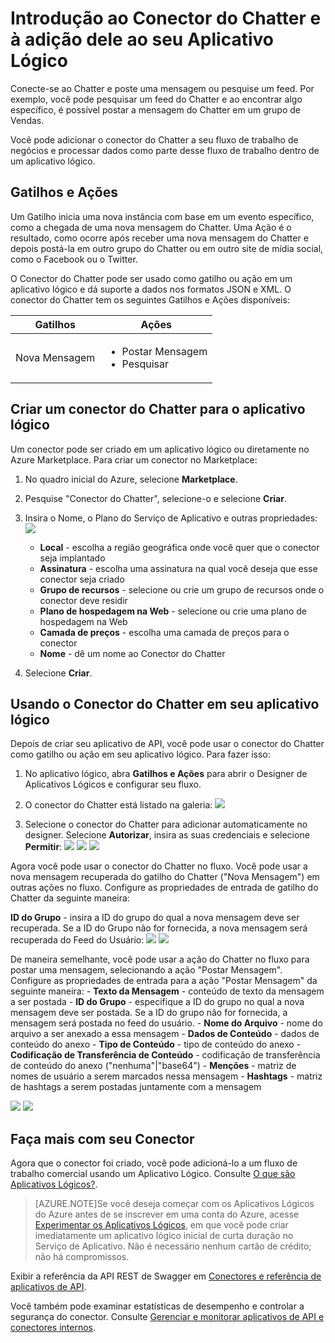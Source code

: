 <properties
   pageTitle="Usando o Conector do Chatter em Aplicativos Lógicos | Serviço de Aplicativo do Microsoft Azure"
   description="Como criar e configurar o Conector do Chatter ou o aplicativo de API e usá-lo em um aplicativo lógico no Serviço de Aplicativo do Azure"
   services="app-service\logic"
   documentationCenter=".net,nodejs,java"
   authors="anuragdalmia"
   manager="dwrede"
   editor=""/>

<tags
   ms.service="app-service-logic"
   ms.devlang="multiple"
   ms.topic="article"
   ms.tgt_pltfrm="na"
   ms.workload="integration"
   ms.date="08/23/2015"
   ms.author="sameerch"/>


# Introdução ao Conector do Chatter e à adição dele ao seu Aplicativo Lógico 
Conecte-se ao Chatter e poste uma mensagem ou pesquise um feed. Por exemplo, você pode pesquisar um feed do Chatter e ao encontrar algo específico, é possível postar a mensagem do Chatter em um grupo de Vendas.

Você pode adicionar o conector do Chatter a seu fluxo de trabalho de negócios e processar dados como parte desse fluxo de trabalho dentro de um aplicativo lógico.

## Gatilhos e Ações

Um Gatilho inicia uma nova instância com base em um evento específico, como a chegada de uma nova mensagem do Chatter. Uma Ação é o resultado, como ocorre após receber uma nova mensagem do Chatter e depois postá-la em outro grupo do Chatter ou em outro site de mídia social, como o Facebook ou o Twitter.

O Conector do Chatter pode ser usado como gatilho ou ação em um aplicativo lógico e dá suporte a dados nos formatos JSON e XML. O conector do Chatter tem os seguintes Gatilhos e Ações disponíveis:

Gatilhos | Ações
--- | ---
Nova Mensagem | <ul><li>Postar Mensagem</li><li>Pesquisar</li></ul>


## Criar um conector do Chatter para o aplicativo lógico
Um conector pode ser criado em um aplicativo lógico ou diretamente no Azure Marketplace. Para criar um conector no Marketplace:

1. No quadro inicial do Azure, selecione **Marketplace**.
2. Pesquise "Conector do Chatter", selecione-o e selecione **Criar**.
3. Insira o Nome, o Plano do Serviço de Aplicativo e outras propriedades: 
	![][1]  
	- **Local** - escolha a região geográfica onde você quer que o conector seja implantado
	- **Assinatura** - escolha uma assinatura na qual você deseja que esse conector seja criado
	- **Grupo de recursos** - selecione ou crie um grupo de recursos onde o conector deve residir
	- **Plano de hospedagem na Web** - selecione ou crie uma plano de hospedagem na Web
	- **Camada de preços** - escolha uma camada de preços para o conector
	- **Nome** - dê um nome ao Conector do Chatter

4. Selecione **Criar**.


## Usando o Conector do Chatter em seu aplicativo lógico
Depois de criar seu aplicativo de API, você pode usar o conector do Chatter como gatilho ou ação em seu aplicativo lógico. Para fazer isso:

1. No aplicativo lógico, abra **Gatilhos e Ações** para abrir o Designer de Aplicativos Lógicos e configurar seu fluxo.

2. O conector do Chatter está listado na galeria: 
	![][4]
3. Selecione o conector do Chatter para adicionar automaticamente no designer. Selecione **Autorizar**, insira as suas credenciais e selecione **Permitir**: 
	![][5] 
	![][6] 
	![][7]

Agora você pode usar o conector do Chatter no fluxo. Você pode usar a nova mensagem recuperada do gatilho do Chatter ("Nova Mensagem") em outras ações no fluxo. Configure as propriedades de entrada de gatilho do Chatter da seguinte maneira:

**ID do Grupo** - insira a ID do grupo do qual a nova mensagem deve ser recuperada. Se a ID do Grupo não for fornecida, a nova mensagem será recuperada do Feed do Usuário: 
	![][8] 
	![][9]


De maneira semelhante, você pode usar a ação do Chatter no fluxo para postar uma mensagem, selecionando a ação "Postar Mensagem". Configure as propriedades de entrada para a ação "Postar Mensagem" da seguinte maneira:
	- **Texto da Mensagem** - conteúdo de texto da mensagem a ser postada
	- **ID do Grupo** - especifique a ID do grupo no qual a nova mensagem deve ser postada. Se a ID do grupo não for fornecida, a mensagem será postada no feed do usuário.
	- 	**Nome do Arquivo** - nome do arquivo a ser anexado a essa mensagem
	- 	**Dados de Conteúdo** - dados de conteúdo do anexo
	- 	**Tipo de Conteúdo** - tipo de conteúdo do anexo
	- 	**Codificação de Transferência de Conteúdo** - codificação de transferência de conteúdo do anexo ("nenhuma"|"base64")
	- 	**Menções** - matriz de nomes de usuário a serem marcados nessa mensagem
	- 	**Hashtags** - matriz de hashtags a serem postadas juntamente com a mensagem  

![][10] 
![][11]

## Faça mais com seu Conector
Agora que o conector foi criado, você pode adicioná-lo a um fluxo de trabalho comercial usando um Aplicativo Lógico. Consulte [O que são Aplicativos Lógicos?](app-service-logic-what-are-logic-apps.md).

>[AZURE.NOTE]Se você deseja começar com os Aplicativos Lógicos do Azure antes de se inscrever em uma conta do Azure, acesse [Experimentar os Aplicativos Lógicos](https://tryappservice.azure.com/?appservice=logic), em que você pode criar imediatamente um aplicativo lógico inicial de curta duração no Serviço de Aplicativo. Não é necessário nenhum cartão de crédito; não há compromissos.

Exibir a referência da API REST de Swagger em [Conectores e referência de aplicativos de API](http://go.microsoft.com/fwlink/p/?LinkId=529766).

Você também pode examinar estatísticas de desempenho e controlar a segurança do conector. Consulte [Gerenciar e monitorar aplicativos de API e conectores internos](app-service-logic-monitor-your-connectors.md).


<!--Image references-->
[1]: ./media/app-service-logic-connector-chatter/img1.PNG
[2]: ./media/app-service-logic-connector-chatter/img2.PNG
[3]: ./media/app-service-logic-connector-chatter/img3.png
[4]: ./media/app-service-logic-connector-chatter/img4.png
[5]: ./media/app-service-logic-connector-chatter/img5.PNG
[6]: ./media/app-service-logic-connector-chatter/img6.PNG
[7]: ./media/app-service-logic-connector-chatter/img7.PNG
[8]: ./media/app-service-logic-connector-chatter/img8.PNG
[9]: ./media/app-service-logic-connector-chatter/img9.PNG
[10]: ./media/app-service-logic-connector-chatter/img10.PNG
[11]: ./media/app-service-logic-connector-chatter/img11.PNG

<!---HONumber=Oct15_HO1-->